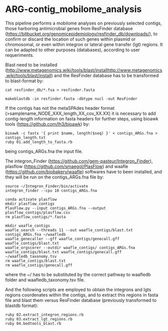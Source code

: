# ARG-contig_mobilome_analysis
This pipeline performs a mobilome analyses on previously selected contigs, those harboring antimicrobial genes from ResFinder database (https://bitbucket.org/genomicepidemiology/resfinder_db/downloads/), to confirm or discard the location of such genes within plasmid or chromosomal, or even within integron or lateral gene transfer (lgt) regions. It can be adapted to other purposes (databases), according to user requeriments.

Blast need to be installed (http://www.metagenomics.wiki/tools/blast/installhttp://www.metagenomics.wiki/tools/blast/install) and the ResFinder database has to be transformed to blast-format by:

    cat resfinder_db/*.fsa > resfinder.fasta

    makeblastdb -in resfinder.fasta -dbtype nucl -out ResFinder

If the contigs has not the metaSPAdes header format (>samplename_NODE_XXX_length_XX_cov_XX.XX) it is necessary to add contig-length information on fasta headers for further steps, using bioawk tools (https://github.com/lh3/bioawk) by:

    bioawk -c fastx '{ print $name, length($seq) }' < contigs_ARGs.fna > contigs_length.txt
    ruby 01.add_length_to_fasta.rb

being contigs_ARGs.fna the input file.

The integron_Finder (https://github.com/gem-pasteur/Integron_Finder), plasflow (https://github.com/smaegol/PlasFlow) and waafle (https://github.com/biobakery/waafle) softwares have to been installed, and they will be run on the contigs_ARGs.fna file by:

    source ~/Integron_Finder/bin/activate
    integron_finder --cpu 10 contigs_ARGs.fna

    conda activate plasflow
    mkdir plasflow_contigs
    PlasFlow.py --input contigs_ARGs.fna --output plasflow_contigs/plasflow.csv
    rm plasflow_contigs/*.fasta

    mkdir waafle_contigs
    waafle_search --threads 11 --out waafle_contigs/blast.txt contigs_ARGs.fna ~/waafledb
    waafle_genecaller --gff waafle_contigs/genecall.gff waafle_contigs/blast.txt
    waafle_orgscorer --outdir waafle_contigs/ contigs_ARGs.fna waafle_contigs/blast.txt waafle_contigs/genecall.gff ~/waafledb_taxonomy.tsv
    rm waafle_contigs/blast.txt
    rm waafle_contigs/genecall.gff
where the ~/ has to be substituted by the correct pathway to waafledb folder and waafledb_taxonomy.tsv file.

And the following scripts are employed to obtain the integrons and lgts regions coordenates within the contigs, and to extract this regions in fasta file and blast them versus ResFinder database (previously transformed to blastdb format): 

    ruby 02.extract_integron_regions.rb
    ruby 03.extract_lgt_regions.rb
    ruby 04.bedtools_blast.rb

